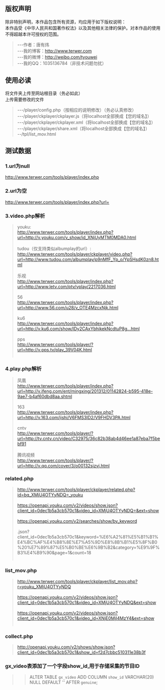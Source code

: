 版权声明
--------
除非特别声明，本作品包含所有资源，均应用于如下版权说明：<br/>
本作品受《中华人民共和国著作权法》以及其他相关法律的保护。对本作品的使用不得超越本许可授权的范围。<br/>
>---作者：唐有炜<br/>
>---我的博客：http://www.terwer.com<br/>
>---我的微博：http://weibo.com/tyouwei<br/>
>---我的QQ：1035136784（非技术问题勿扰）<br/>

使用必读
--------
将文件夹上传至网站根目录（务必如此）<br/>
上传需要修改的文件<br/>
>---/player/config.php（按相应的说明修改）（务必认真修改）<br/>
>---/player/ckplayer/ckplayer.js（将localhost全部换成【您的域名】）<br/>
>---/player/ckplayer/ckplayer.xml（将localhost全部换成【您的域名】）<br/>
>---/player/ckplayer/share.xml（将localhost全部换成【您的域名】）<br/>
>--/tpl/list_mov.html

测试数据
-------
### 1.url为null
http://www.terwer.com/tools/player/index.php<br/>
### 2.url为空
http://www.terwer.com/tools/player/index.php?url=<br/>
### 3.video.php解析
>youku:<br/>
http://www.terwer.com/tools/player/index.php?url=http://v.youku.com/v_show/id_XNjUyMTM0MDA0.html<br/><br/>
>tudou（仅支持类似albumplay的url）:<br/>
http://www.terwer.com/tools/player/ckplayer/video.php?url=http://www.tudou.com/albumplay/p9nMfF_Yp_o/YpSHsdK0zn8.html<br/><br/>
>乐视<br/>
http://www.terwer.com/tools/player/index.php?url=http://www.letv.com/ptv/vplay/2217036.html<br/><br/>
>56<br/>
http://www.terwer.com/tools/player/index.php?url=http://www.56.com/u28/v_OTE4MzcxNjk.html<br/><br/>
>ku6<br/>
http://www.terwer.com/tools/player/index.php?url=http://v.ku6.com/show/lDy2CAxYbhikekNcdtuP8g...html<br/><br/>
>pps<br/>
http://www.terwer.com/tools/player/?url=http://v.pps.tv/play_39V04K.html<br/><br/>

### 4.play.php解析
>凤凰<br/>
http://www.terwer.com/tools/player/index.php?url=http://v.ifeng.com/ent/mingxing/201312/01142824-b595-418e-9ae7-b4af60dbd8aa.shtml<br><br/>
>163<br/>
http://www.terwer.com/tools/player/index.php?url=http://v.163.com/jishi/V6FMS3ID2/V9FHDV3PA.html<br/><br/>
>cntv<br/>
http://www.terwer.com/tools/player/?url=http://tv.cntv.cn/video/C32975/36c82b38ab4d46ee1a87eba7f5bebf91<br/><br/>
>腾讯视频<br/>
http://www.terwer.com/tools/player/?url=http://v.qq.com/cover/3/o00132sjzvj.html<br/>

### related.php
>http://www.terwer.com/tools/player/ckplayer/related.php?id=bq_XMjU4OTYyNDQ=_youku<br/><br/>
https://openapi.youku.com/v2/videos/show.json?client_id=0dec1b5a3cb570c1&video_id=XMjU4OTYyNDQ=&ext=show<br/><br/>
https://openapi.youku.com/v2/searches/show/by_keyword<br/><br/>.json?client_id=0dec1b5a3cb570c1&keyword=%E6%A2%81%E5%B1%B1%E4%BC%AF%E4%B8%8E%E7%A5%9D%E8%8B%B1%E5%8F%B0%20%E7%89%87%E5%B0%BE%E6%9B%B2&category=%E9%9F%B3%E4%B9%90&page=1&count=18<br/><br/>

### list_mov.php
>http://www.terwer.com/tools/player/ckplayer/list_mov.php?r=youku_XMjU4OTYyNDQ<br/><br/>
https://openapi.youku.com/v2/videos/show.json?client_id=0dec1b5a3cb570c1&video_id=XMjU4OTYyNDQ&ext=show<br/><br/>
https://openapi.youku.com/v2/videos/show.json?client_id=0dec1b5a3cb570c1&video_id=XNjE0MjI4MzY4&ext=show<br/><br/>

### collect.php
>http://openapi.youku.com/v2/shows/show.json?client_id=0dec1b5a3cb570c1&show_id=f2d7cbbc510311e38b3f<br/>

### gx_video表添加了一个字段show_id,用于存储采集的节目ID
>>ALTER TABLE `gx_video`  ADD COLUMN `show_id` VARCHAR(20) NULL DEFAULT '' AFTER `genuine`;<br/>

